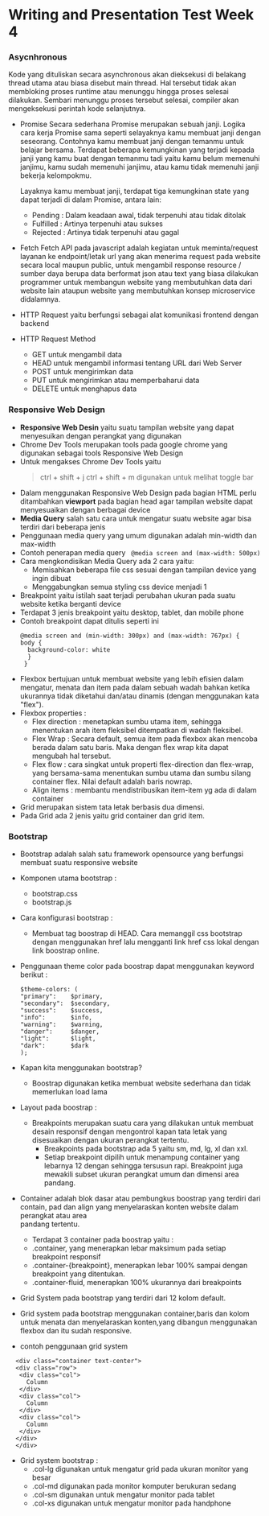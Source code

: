 # Writing and Presentation Test Week 4
### **Asycnhronous**
Kode yang dituliskan secara asynchronous akan dieksekusi di belakang thread utama atau biasa disebut main thread. Hal tersebut tidak akan membloking proses runtime atau menunggu hingga proses selesai dilakukan. Sembari menunggu proses tersebut selesai, compiler akan mengeksekusi perintah kode selanjutnya.
- Promise 
  Secara sederhana Promise merupakan sebuah janji. Logika cara kerja Promise sama seperti selayaknya kamu membuat janji dengan seseorang. Contohnya kamu membuat janji   dengan temanmu untuk belajar bersama. Terdapat beberapa kemungkinan yang terjadi kepada janji yang kamu buat dengan temanmu tadi yaitu kamu belum memenuhi janjimu,     kamu sudah memenuhi janjimu, atau kamu tidak memenuhi janji bekerja kelompokmu.

  Layaknya kamu membuat janji, terdapat tiga kemungkinan state yang dapat terjadi di dalam Promise, antara lain:

  - Pending : Dalam keadaan awal, tidak terpenuhi atau tidak ditolak
  - Fulfilled : Artinya terpenuhi atau sukses
  - Rejected : Artinya tidak terpenuhi atau gagal
 
- Fetch
  Fetch API pada javascript adalah kegiatan untuk meminta/request layanan ke endpoint/letak url yang akan menerima request pada website secara local maupun public,       untuk mengambil response resource / sumber daya berupa data berformat json atau text yang biasa dilakukan programmer untuk membangun website yang membutuhkan data     dari website lain ataupun website yang membutuhkan konsep microservice didalamnya.
- HTTP Request yaitu berfungsi sebagai alat komunikasi frontend dengan backend
- HTTP Request Method
  - GET untuk mengambil data 
  - HEAD untuk mengambil informasi tentang URL dari Web Server
  - POST untuk mengirimkan data
  - PUT untuk mengirimkan atau memperbaharui data
  - DELETE untuk menghapus data
 
 ### **Responsive Web Design**

- **Responsive Web Desin** yaitu suatu tampilan website yang dapat menyesuikan dengan perangkat yang digunakan
- Chrome Dev Tools merupakan tools pada google chrome yang digunakan sebagai tools Responsive Web Design
- Untuk mengakses Chrome Dev Tools yaitu 
  > ctrl + shift + j
  > ctrl + shift + m digunakan untuk melihat toggle bar 
- Dalam menggunakan Responsive Web Design pada bagian HTML perlu ditambahkan **viewport** pada bagian head agar tampilan website dapat menyesuaikan dengan berbagai device
- **Media Query** salah satu cara untuk mengatur suatu website agar bisa terdiri dari beberapa jenis 
- Penggunaan media query yang umum digunakan adalah min-width dan max-width
- Contoh penerapan media query 
  `` @media screen and (max-width: 500px)``
- Cara mengkondisikan Media Query ada 2 cara yaitu:
  - Memisahkan beberapa file css sesuai dengan tampilan device yang ingin dibuat 
  - Menggabungkan semua styling css device menjadi 1 
- Breakpoint yaitu istilah saat terjadi perubahan ukuran pada suatu website ketika berganti device
- Terdapat 3 jenis breakpoint yaitu desktop, tablet, dan mobile phone
- Contoh breakpoint dapat ditulis seperti ini
  ```
  @media screen and (min-width: 300px) and (max-width: 767px) {
  body {
    background-color: white 
    }
   }
  ```
- Flexbox bertujuan untuk membuat website yang lebih efisien dalam mengatur, menata dan item pada dalam sebuah wadah bahkan ketika ukurannya tidak diketahui dan/atau dinamis (dengan menggunakan kata "flex").
- Flexbox properties :
  - Flex direction : menetapkan sumbu utama item, sehingga menentukan arah item fleksibel ditempatkan di wadah fleksibel. 
  - Flex Wrap : Secara default, semua item pada flexbox akan mencoba berada dalam satu baris. Maka dengan flex wrap kita dapat mengubah hal tersebut.
  - Flex flow : cara singkat untuk properti flex-direction dan flex-wrap, yang bersama-sama menentukan sumbu utama dan sumbu silang container flex. Nilai default adalah baris nowrap.
  - Align items : membantu mendistribusikan item-item yg ada di dalam container
- Grid merupakan sistem tata letak berbasis dua dimensi.
- Pada Grid ada 2 jenis yaitu grid container dan grid item.


### **Bootstrap**
- Bootstrap adalah salah satu framework opensource yang berfungsi membuat suatu responsive website
- Komponen utama bootstrap :
  - bootstrap.css
  - bootstrap.js
- Cara konfigurasi bootstrap :
  - Membuat tag boostrap di HEAD. Cara memanggil css bootstrap dengan menggunakan href lalu mengganti link href css lokal dengan link boostrap online.
- Penggunaan theme color pada boostrap dapat menggunakan keyword berikut :
  ```
  $theme-colors: (
  "primary":    $primary,
  "secondary":  $secondary,
  "success":    $success,
  "info":       $info,
  "warning":    $warning,
  "danger":     $danger,
  "light":      $light,
  "dark":       $dark
  );
  ```
 

- Kapan kita menggunakan bootstrap?
  - Boostrap digunakan ketika membuat website sederhana dan tidak memerlukan load lama
- Layout pada boostrap :
  - Breakpoints merupakan suatu cara yang dilakukan untuk membuat desain responsif dengan mengontrol kapan tata letak yang disesuaikan dengan ukuran perangkat
    tertentu.
    - Breakpoints pada bootstrap ada 5 yaitu sm, md, lg, xl dan xxl.
    - Setiap breakpoint dipilih untuk menampung container yang lebarnya 12 dengan sehingga tersusun rapi. Breakpoint juga mewakili subset ukuran perangkat umum dan
    dimensi area pandang.
 - Container adalah blok dasar atau pembungkus boostrap yang terdiri dari contain, pad dan align  yang menyelaraskan konten website dalam perangkat atau area      
    pandang tertentu.
   - Terdapat 3 container pada boostrap yaitu :
    - .container, yang menerapkan lebar maksimum pada setiap breakpoint responsif
    - .container-{breakpoint}, menerapkan lebar 100% sampai dengan breakpoint yang ditentukan.
    - .container-fluid, menerapkan 100% ukurannya dari breakpoints
 - Grid System pada bootstrap yang terdiri dari 12 kolom default.
 - Grid system pada bootstrap menggunakan container,baris dan kolom untuk menata dan menyelaraskan konten,yang dibangun menggunakan flexbox dan itu sudah responsive.
 
  - contoh penggunaan grid system
   ``` 
     <div class="container text-center">
     <div class="row">
      <div class="col">
        Column
      </div>
      <div class="col">
        Column
      </div>
      <div class="col">
        Column
      </div>
     </div>
     </div>
   ```
- Grid system bootstrap :
  - .col-lg digunakan untuk mengatur grid pada ukuran monitor yang besar
  - .col-md digunakan pada monitor komputer berukuran sedang
  - .col-sm digunakan untuk mengatur monitor pada tablet
  - .col-xs digunakan untuk mengatur monitor pada handphone 
